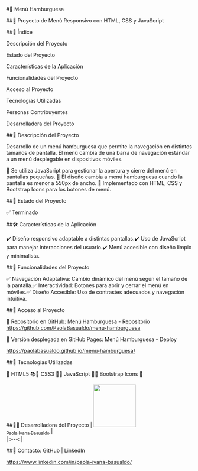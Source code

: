 #🍔 Menú Hamburguesa

##📌 Proyecto de Menú Responsivo con HTML, CSS y JavaScript

##📌 Índice

Descripción del Proyecto

Estado del Proyecto

Características de la Aplicación

Funcionalidades del Proyecto

Acceso al Proyecto

Tecnologías Utilizadas

Personas Contribuyentes

Desarrolladora del Proyecto

##📖 Descripción del Proyecto

Desarrollo de un menú hamburguesa que permite la navegación en distintos tamaños de pantalla. El menú cambia de una barra de navegación estándar a un menú desplegable en dispositivos móviles.

🔹 Se utiliza JavaScript para gestionar la apertura y cierre del menú en pantallas pequeñas.
🔹 El diseño cambia a menú hamburguesa cuando la pantalla es menor a 550px de ancho.
🔹 Implementado con HTML, CSS y Bootstrap Icons para los botones de menú.

##🚧 Estado del Proyecto

✅ Terminado

##🛠️ Características de la Aplicación

✔️ Diseño responsivo adaptable a distintas pantallas.✔️ Uso de JavaScript para manejar interacciones del usuario.✔️ Menú accesible con diseño limpio y minimalista.

##🔧 Funcionalidades del Proyecto

✅ Navegación Adaptativa: Cambio dinámico del menú según el tamaño de la pantalla.✅ Interactividad: Botones para abrir y cerrar el menú en móviles.✅ Diseño Accesible: Uso de contrastes adecuados y navegación intuitiva.

##📁 Acceso al Proyecto

🔗 Repositorio en GitHub: Menú Hamburguesa - Repositorio
https://github.com/PaolaBasualdo/menu-hamburguesa

🔗 Versión desplegada en GitHub Pages: Menú Hamburguesa - Deploy

https://paolabasualdo.github.io/menu-hamburguesa/

##🚀 Tecnologías Utilizadas

🔹 HTML5 📚🔹 CSS3 💚🔹 JavaScript 💪🔹 Bootstrap Icons 📸


##👩‍💻 Desarrolladora del Proyecto
| [<img src="https://avatars.githubusercontent.com/u/117169838?v=4" width=115><br><sub>Paola Ivana Basualdo</sub>](https://github.com/PaolaBasualdo) |  
| :---: |  

##📩 Contacto: GitHub | LinkedIn

https://www.linkedin.com/in/paola-ivana-basualdo/

